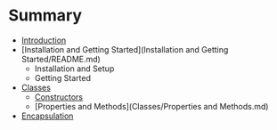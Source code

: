 # Summary

* [Introduction](README.md)
* [Installation and Getting Started](Installation and Getting Started/README.md)
    * Installation and Setup
    * Getting Started
* [Classes](Classes/README.md)
    * [Constructors](Classes/Constructors.md)
    * [Properties and Methods](Classes/Properties and Methods.md)
* [Encapsulation](Encapsulation/README.md)

